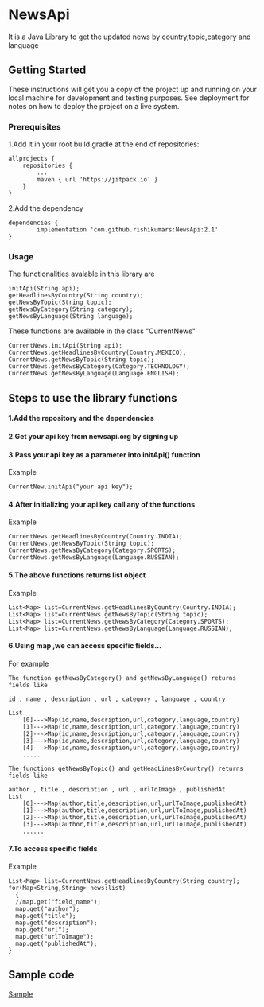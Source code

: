 # NewsApi

It is a Java Library to get the updated news by country,topic,category and language

## Getting Started

These instructions will get you a copy of the project up and running on your local machine for development and testing purposes. See deployment for notes on how to deploy the project on a live system.

### Prerequisites

1.Add it in your root build.gradle at the end of repositories:

	allprojects {
		repositories {
			...
			maven { url 'https://jitpack.io' }
		}
	}

 2.Add the dependency

	dependencies {
	        implementation 'com.github.rishikumars:NewsApi:2.1'
	}

### Usage

The functionalities avalable in this library are
  ```
  initApi(String api);
  getHeadlinesByCountry(String country);
  getNewsByTopic(String topic);
  getNewsByCategory(String category);
  getNewsByLanguage(String language);
```
These functions are available in the class "CurrentNews"

```
CurrentNews.initApi(String api);
CurrentNews.getHeadlinesByCountry(Country.MEXICO);
CurrentNews.getNewsByTopic(String topic);
CurrentNews.getNewsByCategory(Category.TECHNOLOGY);
CurrentNews.getNewsByLanguage(Language.ENGLISH);
```

## Steps to use the library functions

#### 1.Add the repository and the dependencies
#### 2.Get your api key from newsapi.org by signing up
#### 3.Pass your api key as a parameter into initApi() function
 
 Example 
 ```
 CurrentNew.initApi("your api key");
```
#### 4.After initializing your api key call any of the functions

Example
```
CurrentNews.getHeadlinesByCountry(Country.INDIA);
CurrentNews.getNewsByTopic(String topic);
CurrentNews.getNewsByCategory(Category.SPORTS);
CurrentNews.getNewsByLanguage(Language.RUSSIAN);
```

#### 5.The above functions returns list object

Example
```
List<Map> list=CurrentNews.getHeadlinesByCountry(Country.INDIA);
List<Map> list=CurrentNews.getNewsByTopic(String topic);
List<Map> list=CurrentNews.getNewsByCategory(Category.SPORTS);
List<Map> list=CurrentNews.getNewsByLanguage(Language.RUSSIAN);

```
#### 6.Using map ,we can access specific fields...

For example 
```
The function getNewsByCategory() and getNewsByLanguage() returns fields like 

id , name , description , url , category , language , country

List
    [0]--->Map(id,name,description,url,category,language,country)
    [1]--->Map(id,name,description,url,category,language,country)
    [2]--->Map(id,name,description,url,category,language,country)
    [3]--->Map(id,name,description,url,category,language,country)
    [4]--->Map(id,name,description,url,category,language,country)
    .....
```


```
The functions getNewsByTopic() and getHeadLinesByCountry() returns fields like

author , title , description , url , urlToImage , publishedAt 
List
    [0]--->Map(author,title,description,url,urlToImage,publishedAt)
    [1]--->Map(author,title,description,url,urlToImage,publishedAt)
    [2]--->Map(author,title,description,url,urlToImage,publishedAt)
    [3]--->Map(author,title,description,url,urlToImage,publishedAt)
    ......
```
#### 7.To access specific fields

Example 

```
List<Map> list=CurrentNews.getHeadlinesByCountry(String country);
for(Map<String,String> news:list)
  {
  //map.get("field_name");
  map.get("author");
  map.get("title");
  map.get("description");
  map.get("url");
  map.get("urlToImage");
  map.get("publishedAt");
}
```

## Sample code
[Sample](https://github.com/rishikumars/NewsApi)

